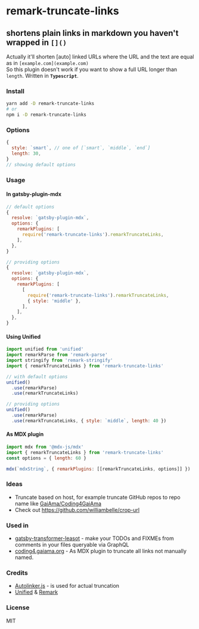 # remark-truncate-links

## shortens plain links in markdown you haven't wrapped in `[]()`

Actually it'll shorten [auto] linked URLs where the URL and the text are equal as in `[example.com](example.com)`  
So this plugin doesn't work if you want to show a full URL longer than `length`.
Written in **`Typescript`**.

### Install

```bash
yarn add -D remark-truncate-links
# or
npm i -D remark-truncate-links
```

### Options

```js
{
  style: `smart`, // one of [`smart`, `middle`, `end`]
  length: 30,
}
// showing default options
```

### Usage

#### In gatsby-plugin-mdx

```js
// default options
{
  resolve: `gatsby-plugin-mdx`,
  options: {
    remarkPlugins: [
      require('remark-truncate-links').remarkTruncateLinks,
    ],
  },
}

// providing options
{
  resolve: `gatsby-plugin-mdx`,
  options: {
    remarkPlugins: [
      [
        require('remark-truncate-links').remarkTruncateLinks,
        { style: 'middle' },
      ],
    ],
  },
}
```

#### Using Unified

```js
import unified from 'unified'
import remarkParse from 'remark-parse'
import stringify from 'remark-stringify'
import { remarkTruncateLinks } from 'remark-truncate-links'

// with default options
unified()
  .use(remarkParse)
  .use(remarkTruncateLinks)

// providing options
unified()
  .use(remarkParse)
  .use(remarkTruncateLinks, { style: `middle`, length: 40 })
```

#### As MDX plugin

```js
import mdx from '@mdx-js/mdx'
import { remarkTruncateLinks } from 'remark-truncate-links'
const options = { length: 60 }

mdx(`mdxString`, { remarkPlugins: [[remarkTruncateLinks, options]] })
```

### Ideas

- Truncate based on host, for example truncate GitHub repos to repo name like [GaiAma/Coding4GaiAma](https://github.com/GaiAma/Coding4GaiAma/)
- Check out https://github.com/williambelle/crop-url

### Used in

- [gatsby-transformer-leasot](https://www.npmjs.com/package/gatsby-transformer-leasot) - make your TODOs and FIXMEs from comments in your files queryable via GraphQL
- [coding4.gaiama.org](https://coding4.gaiama.org/en/) - As MDX plugin to truncate all links not manually named.

### Credits

- [Autolinker.js](https://www.npmjs.com/package/autolinker) - is used for actual truncation
- [Unified](https://unifiedjs.com/) & [Remark](https://www.npmjs.com/package/remark)

### License

MIT
